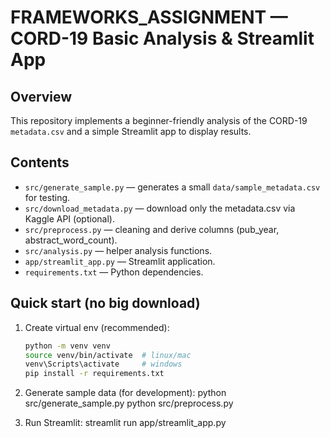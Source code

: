 # FRAMEWORKS_ASSIGNMENT — CORD-19 Basic Analysis & Streamlit App

## Overview
This repository implements a beginner-friendly analysis of the CORD-19 `metadata.csv` and a simple Streamlit app to display results.

## Contents
- `src/generate_sample.py` — generates a small `data/sample_metadata.csv` for testing.
- `src/download_metadata.py` — download only the metadata.csv via Kaggle API (optional).
- `src/preprocess.py` — cleaning and derive columns (pub_year, abstract_word_count).
- `src/analysis.py` — helper analysis functions.
- `app/streamlit_app.py` — Streamlit application.
- `requirements.txt` — Python dependencies.

## Quick start (no big download)
1. Create virtual env (recommended):
   ```bash
   python -m venv venv
   source venv/bin/activate  # linux/mac
   venv\Scripts\activate     # windows
   pip install -r requirements.txt


2. Generate sample data (for development):
python src/generate_sample.py
python src/preprocess.py


3. Run Streamlit:
streamlit run app/streamlit_app.py
